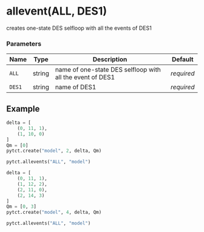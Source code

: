 # allevent(ALL, DES1)

creates one-state DES selfloop with all the events of DES1

### Parameters
| Name       | Type    | Description                                              |  Default   |
|------------|---------|----------------------------------------------------------|------------|
| `ALL`      | string  | name of one-state DES selfloop with all the event of DES1| *required* |
| `DES1`     | string  | name of DES1                                             | *required* |


## Example

```python title="sample 1"
delta = [
    (0, 11, 1),
    (1, 10, 0)
]
Qm = [0]
pytct.create("model", 2, delta, Qm)

pytct.allevents("ALL", "model")

```

```python title="sample 2"
delta = [
    (0, 11, 1),
    (1, 12, 2),
    (2, 11, 0),
    (2, 14, 3)
]
Qm = [0, 3]
pytct.create("model", 4, delta, Qm)

pytct.allevents("ALL", "model")
```
